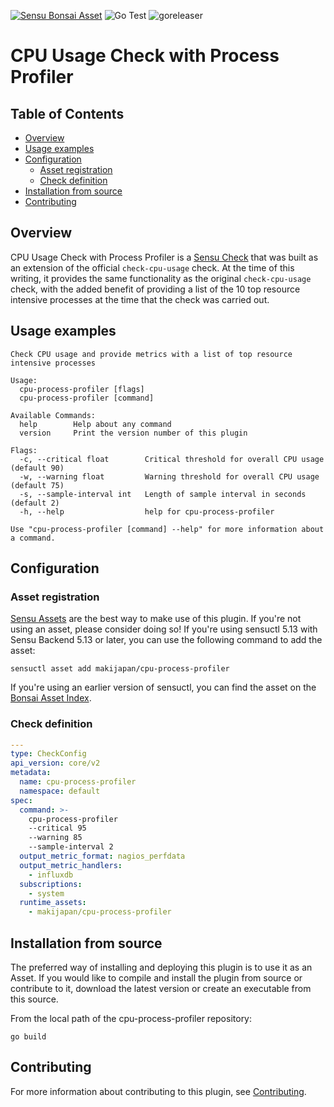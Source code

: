 [![Sensu Bonsai Asset](https://img.shields.io/badge/Bonsai-Download%20Me-brightgreen.svg?colorB=89C967&logo=sensu)](https://bonsai.sensu.io/assets/makijapan/cpu-process-profiler)
![Go Test](https://github.com/makijapan/cpu-process-profiler/workflows/Go%20Test/badge.svg)
![goreleaser](https://github.com/makijapan/cpu-process-profiler/workflows/goreleaser/badge.svg)

# CPU Usage Check with Process Profiler

## Table of Contents

- [Overview](#overview)
- [Usage examples](#usage-examples)
- [Configuration](#configuration)
  - [Asset registration](#asset-registration)
  - [Check definition](#check-definition)
- [Installation from source](#installation-from-source)
- [Contributing](#contributing)

## Overview

CPU Usage Check with Process Profiler is a [Sensu Check][1] that was built as an extension of the official `check-cpu-usage` check. At the time of this writing, it provides the same functionality as the original `check-cpu-usage` check, with the added benefit of providing a list of the 10 top resource intensive processes at the time that the check was carried out.

## Usage examples

```
Check CPU usage and provide metrics with a list of top resource intensive processes

Usage:
  cpu-process-profiler [flags]
  cpu-process-profiler [command]

Available Commands:
  help        Help about any command
  version     Print the version number of this plugin

Flags:
  -c, --critical float        Critical threshold for overall CPU usage (default 90)
  -w, --warning float         Warning threshold for overall CPU usage (default 75)
  -s, --sample-interval int   Length of sample interval in seconds (default 2)
  -h, --help                  help for cpu-process-profiler

Use "cpu-process-profiler [command] --help" for more information about a command.
```

## Configuration

### Asset registration

[Sensu Assets][2] are the best way to make use of this plugin. If you're not
using an asset, please consider doing so! If you're using sensuctl 5.13 with
Sensu Backend 5.13 or later, you can use the following command to add the asset:

```
sensuctl asset add makijapan/cpu-process-profiler
```

If you're using an earlier version of sensuctl, you can find the asset on the
[Bonsai Asset Index][3].

### Check definition

```yml
---
type: CheckConfig
api_version: core/v2
metadata:
  name: cpu-process-profiler
  namespace: default
spec:
  command: >-
    cpu-process-profiler
    --critical 95
    --warning 85
    --sample-interval 2
  output_metric_format: nagios_perfdata
  output_metric_handlers:
    - influxdb
  subscriptions:
    - system
  runtime_assets:
    - makijapan/cpu-process-profiler
```

## Installation from source

The preferred way of installing and deploying this plugin is to use it as an
Asset. If you would like to compile and install the plugin from source or
contribute to it, download the latest version or create an executable from this
source.

From the local path of the cpu-process-profiler repository:

```
go build
```

## Contributing

For more information about contributing to this plugin, see [Contributing][4].

[1]: https://docs.sensu.io/sensu-go/latest/reference/checks/
[2]: https://docs.sensu.io/sensu-go/latest/reference/assets/
[3]: https://bonsai.sensu.io/assets/makijapan/cpu-process-profiler
[4]: https://github.com/sensu/sensu-go/blob/master/CONTRIBUTING.md
[5]: https://docs.sensu.io/sensu-go/latest/observability-pipeline/observe-schedule/collect-metrics-with-checks/#supported-output-metric-formats
[6]: https://golang.org/cmd/cgo/
